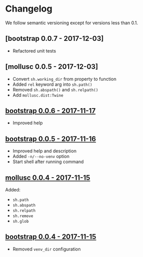 # Changelog

We follow semantic versioning except for versions less than 0.1.


## [bootstrap 0.0.7 - 2017-12-03]

- Refactored unit tests

## [mollusc 0.0.5 - 2017-12-03]

- Convert `sh.working_dir` from property to function
- Added `rel` keyword arg into `sh.path()`
- Removed `sh.abspath()` and `sh.relpath()`
- Add `mollusc.dist:Twine`


## [bootstrap 0.0.6 - 2017-11-17](https://github.com/bachew/mollusc/commit/3f6a64e4b96cc52717d612295d5c109304b4c230)

- Improved help


## [bootstrap 0.0.5 - 2017-11-16](https://github.com/bachew/mollusc/commit/494afcadb49b25086f88bee78f470fbe67273cb7)

- Improved help and description
- Added `-n/--no-venv` option
- Start shell after running command


## [mollusc 0.0.4 - 2017-11-15](https://github.com/bachew/mollusc/commit/04a2343bcbfb960b9407fcd059af07b6a8248b90)

Added:

- `sh.path`
- `sh.abspath`
- `sh.relpath`
- `sh.remove`
- `sh.glob`


## [bootstrap 0.0.4 - 2017-11-15](https://github.com/bachew/mollusc/commit/04a2343bcbfb960b9407fcd059af07b6a8248b90)

- Removed `venv_dir` configuration

